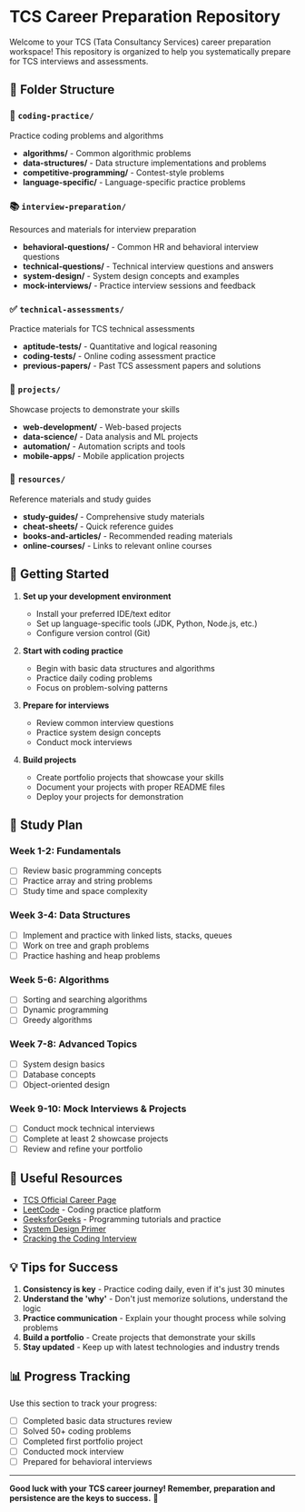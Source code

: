 # TCS Career Preparation Repository

Welcome to your TCS (Tata Consultancy Services) career preparation workspace! This repository is organized to help you systematically prepare for TCS interviews and assessments.

## 📁 Folder Structure

### 🔧 `coding-practice/`
Practice coding problems and algorithms
- **algorithms/** - Common algorithmic problems
- **data-structures/** - Data structure implementations and problems
- **competitive-programming/** - Contest-style problems
- **language-specific/** - Language-specific practice problems

### 📚 `interview-preparation/`
Resources and materials for interview preparation
- **behavioral-questions/** - Common HR and behavioral interview questions
- **technical-questions/** - Technical interview questions and answers
- **system-design/** - System design concepts and examples
- **mock-interviews/** - Practice interview sessions and feedback

### ✅ `technical-assessments/`
Practice materials for TCS technical assessments
- **aptitude-tests/** - Quantitative and logical reasoning
- **coding-tests/** - Online coding assessment practice
- **previous-papers/** - Past TCS assessment papers and solutions

### 🚀 `projects/`
Showcase projects to demonstrate your skills
- **web-development/** - Web-based projects
- **data-science/** - Data analysis and ML projects
- **automation/** - Automation scripts and tools
- **mobile-apps/** - Mobile application projects

### 📖 `resources/`
Reference materials and study guides
- **study-guides/** - Comprehensive study materials
- **cheat-sheets/** - Quick reference guides
- **books-and-articles/** - Recommended reading materials
- **online-courses/** - Links to relevant online courses

## 🎯 Getting Started

1. **Set up your development environment**
   - Install your preferred IDE/text editor
   - Set up language-specific tools (JDK, Python, Node.js, etc.)
   - Configure version control (Git)

2. **Start with coding practice**
   - Begin with basic data structures and algorithms
   - Practice daily coding problems
   - Focus on problem-solving patterns

3. **Prepare for interviews**
   - Review common interview questions
   - Practice system design concepts
   - Conduct mock interviews

4. **Build projects**
   - Create portfolio projects that showcase your skills
   - Document your projects with proper README files
   - Deploy your projects for demonstration

## 📝 Study Plan

### Week 1-2: Fundamentals
- [ ] Review basic programming concepts
- [ ] Practice array and string problems
- [ ] Study time and space complexity

### Week 3-4: Data Structures
- [ ] Implement and practice with linked lists, stacks, queues
- [ ] Work on tree and graph problems
- [ ] Practice hashing and heap problems

### Week 5-6: Algorithms
- [ ] Sorting and searching algorithms
- [ ] Dynamic programming
- [ ] Greedy algorithms

### Week 7-8: Advanced Topics
- [ ] System design basics
- [ ] Database concepts
- [ ] Object-oriented design

### Week 9-10: Mock Interviews & Projects
- [ ] Conduct mock technical interviews
- [ ] Complete at least 2 showcase projects
- [ ] Review and refine your portfolio

## 🔗 Useful Resources

- [TCS Official Career Page](https://www.tcs.com/careers)
- [LeetCode](https://leetcode.com/) - Coding practice platform
- [GeeksforGeeks](https://www.geeksforgeeks.org/) - Programming tutorials and practice
- [System Design Primer](https://github.com/donnemartin/system-design-primer)
- [Cracking the Coding Interview](https://www.crackingthecodinginterview.com/)

## 💡 Tips for Success

1. **Consistency is key** - Practice coding daily, even if it's just 30 minutes
2. **Understand the 'why'** - Don't just memorize solutions, understand the logic
3. **Practice communication** - Explain your thought process while solving problems
4. **Build a portfolio** - Create projects that demonstrate your skills
5. **Stay updated** - Keep up with latest technologies and industry trends

## 📊 Progress Tracking

Use this section to track your progress:

- [ ] Completed basic data structures review
- [ ] Solved 50+ coding problems
- [ ] Completed first portfolio project
- [ ] Conducted mock interview
- [ ] Prepared for behavioral interviews

---

**Good luck with your TCS career journey! Remember, preparation and persistence are the keys to success.** 🌟
